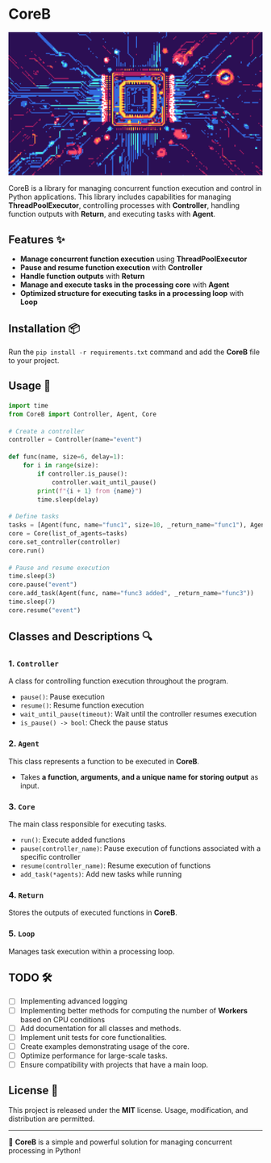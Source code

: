 # CoreB

![CoreB Logo](CoreB/img/coreb.png)

CoreB is a library for managing concurrent function execution and control in Python applications. This library includes capabilities for managing **ThreadPoolExecutor**, controlling processes with **Controller**, handling function outputs with **Return**, and executing tasks with **Agent**.

## Features ✨
- **Manage concurrent function execution** using **ThreadPoolExecutor**
- **Pause and resume function execution** with **Controller**
- **Handle function outputs** with **Return**
- **Manage and execute tasks in the processing core** with **Agent**
- **Optimized structure for executing tasks in a processing loop** with **Loop**

## Installation 📦
Run the ```pip install -r requirements.txt``` command and add the **CoreB** file to your project.

## Usage 📖
```python
import time
from CoreB import Controller, Agent, Core

# Create a controller
controller = Controller(name="event")

def func(name, size=6, delay=1):
    for i in range(size):
        if controller.is_pause():
            controller.wait_until_pause()
        print(f"{i + 1} from {name}")
        time.sleep(delay)

# Define tasks
tasks = [Agent(func, name="func1", size=10, _return_name="func1"), Agent(func, name="func2", _return_name="func2")]
core = Core(list_of_agents=tasks)
core.set_controller(controller)
core.run()

# Pause and resume execution
time.sleep(3)
core.pause("event")
core.add_task(Agent(func, name="func3 added", _return_name="func3"))
time.sleep(7)
core.resume("event")
```

## Classes and Descriptions 🔍
### 1. `Controller`
A class for controlling function execution throughout the program.

- `pause()`: Pause execution
- `resume()`: Resume function execution
- `wait_until_pause(timeout)`: Wait until the controller resumes execution
- `is_pause() -> bool`: Check the pause status

### 2. `Agent`
This class represents a function to be executed in **CoreB**.

- Takes **a function, arguments, and a unique name for storing output** as input.

### 3. `Core`
The main class responsible for executing tasks.

- `run()`: Execute added functions
- `pause(controller_name)`: Pause execution of functions associated with a specific controller
- `resume(controller_name)`: Resume execution of functions
- `add_task(*agents)`: Add new tasks while running

### 4. `Return`
Stores the outputs of executed functions in **CoreB**.

### 5. `Loop`
Manages task execution within a processing loop.

## TODO 🛠️
- [ ] Implementing advanced logging
- [ ] Implementing better methods for computing the number of **Workers** based on CPU conditions
- [ ] Add documentation for all classes and methods.
- [ ] Implement unit tests for core functionalities.
- [ ] Create examples demonstrating usage of the core.
- [ ] Optimize performance for large-scale tasks.
- [ ] Ensure compatibility with projects that have a main loop.

## License 📜
This project is released under the **MIT** license. Usage, modification, and distribution are permitted.

---
🚀 **CoreB** is a simple and powerful solution for managing concurrent processing in Python!

